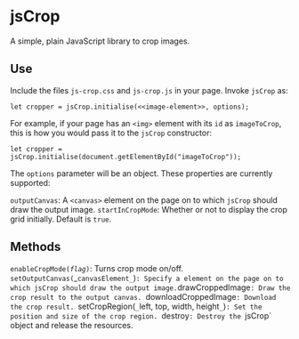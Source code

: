 # jsCrop
A simple, plain JavaScript library to crop images.
## Use
Include the files `js-crop.css` and `js-crop.js` in your page. Invoke `jsCrop` as:
```
let cropper = jsCrop.initialise(<<image-element>>, options);
```
For example, if your page has an `<img>` element with its `id` as `imageToCrop`, this is how you would pass it to the `jsCrop` constructor:
```
let cropper = jsCrop.initialise(document.getElementById("imageToCrop"));
```
The `options` parameter will be an object. These properties are currently supported:

`outputCanvas`: A `<canvas>` element on the page on to which `jsCrop` should draw the output image.
`startInCropMode`: Whether or not to display the crop grid initially. Default is `true`.
## Methods
`enableCropMode(`_`flag`_`)`: Turns crop mode on/off.
`setOutputCanvas(`_`canvasElement_`)`: Specify a `<canvas>` element on the page on to which jsCrop should draw the output image.
`drawCroppedImage`: Draw the crop result to the output canvas.
`downloadCroppedImage`: Download the crop result.
`setCropRegion(`_`left, top, width, height`_`)`: Set the position and size of the crop region.
`destroy`: Destroy the `jsCrop` object and release the resources.
